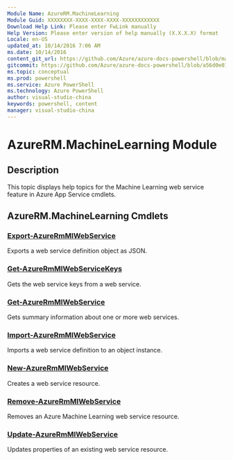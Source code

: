 ```yaml
---
Module Name: AzureRM.MachineLearning
Module Guid: XXXXXXXX-XXXX-XXXX-XXXX-XXXXXXXXXXXX
Download Help Link: Please enter FwLink manually
Help Version: Please enter version of help manually (X.X.X.X) format
Locale: en-US
updated_at: 10/14/2016 7:06 AM
ms.date: 10/14/2016
content_git_url: https://github.com/Azure/azure-docs-powershell/blob/master/azureps-cmdlets-docs/ResourceManager/AzureRM.MachineLearning/v2.0/CmdletMDs/AzureRM.MachineLearning.md
gitcommit: https://github.com/Azure/azure-docs-powershell/blob/a56d0e01e65c2c33aa2af13dd29addc94ead6e88/azureps-cmdlets-docs/ResourceManager/AzureRM.MachineLearning/v2.0/CmdletMDs/AzureRM.MachineLearning.md
ms.topic: conceptual
ms.prod: powershell
ms.service: Azure PowerShell
ms.technology: Azure PowerShell
author: visual-studio-china
keywords: powershell, content
manager: visual-studio-china
---
```


# AzureRM.MachineLearning Module
## Description
This topic displays help topics for the Machine Learning web service feature in Azure App Service cmdlets. 

## AzureRM.MachineLearning Cmdlets
### [Export-AzureRmMlWebService](Export-AzureRmMlWebService.md)
Exports a web service definition object as JSON.


### [Get-AzureRmMlWebServiceKeys](Get-AzureRmMlWebServiceKeys.md)
Gets the web service keys from a web service.


### [Get-AzureRmMlWebService](Get-AzureRmMlWebService.md)
Gets summary information about one or more web services.


### [Import-AzureRmMlWebService](Import-AzureRmMlWebService.md)
Imports a web service definition to an object instance.


### [New-AzureRmMlWebService](New-AzureRmMlWebService.md)
Creates a web service resource.


### [Remove-AzureRmMlWebService](Remove-AzureRmMlWebService.md)
Removes an Azure Machine Learning web service resource.


### [Update-AzureRmMlWebService](Update-AzureRmMlWebService.md)
Updates properties of an existing web service resource.



